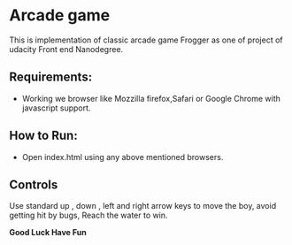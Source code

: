 # Arcade game
This is implementation of  classic arcade game Frogger as one of project of udacity Front end Nanodegree.

## Requirements:
* Working we browser like Mozzilla firefox,Safari or Google Chrome with javascript support.

## How to Run:
* Open index.html using any above mentioned browsers.

## Controls

Use standard up , down , left and right arrow keys to move the boy, avoid getting hit by bugs, Reach the water to win.

**Good Luck Have Fun**
